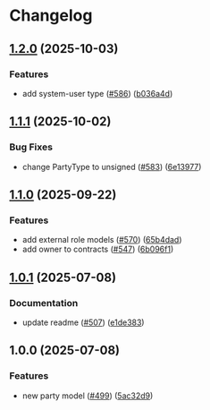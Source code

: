 # Changelog

## [1.2.0](https://github.com/Altinn/altinn-register/compare/Altinn.Register.Contracts-v1.1.1...Altinn.Register.Contracts-v1.2.0) (2025-10-03)


### Features

* add system-user type ([#586](https://github.com/Altinn/altinn-register/issues/586)) ([b036a4d](https://github.com/Altinn/altinn-register/commit/b036a4ddfda87269a990aef412c0b461493008b4))

## [1.1.1](https://github.com/Altinn/altinn-register/compare/Altinn.Register.Contracts-v1.1.0...Altinn.Register.Contracts-v1.1.1) (2025-10-02)


### Bug Fixes

* change PartyType to unsigned ([#583](https://github.com/Altinn/altinn-register/issues/583)) ([6e13977](https://github.com/Altinn/altinn-register/commit/6e13977208b14a2765ced410d4cf61b0ff94b70c))

## [1.1.0](https://github.com/Altinn/altinn-register/compare/Altinn.Register.Contracts-v1.0.1...Altinn.Register.Contracts-v1.1.0) (2025-09-22)


### Features

* add external role models ([#570](https://github.com/Altinn/altinn-register/issues/570)) ([65b4dad](https://github.com/Altinn/altinn-register/commit/65b4dadc659795ba47825743444d7cc1eede6bcc))
* add owner to contracts ([#547](https://github.com/Altinn/altinn-register/issues/547)) ([6b096f1](https://github.com/Altinn/altinn-register/commit/6b096f1e90638a7ec1f955be713a5ec4118b7d54))

## [1.0.1](https://github.com/Altinn/altinn-register/compare/Altinn.Register.Contracts-v1.0.0...Altinn.Register.Contracts-v1.0.1) (2025-07-08)


### Documentation

* update readme ([#507](https://github.com/Altinn/altinn-register/issues/507)) ([e1de383](https://github.com/Altinn/altinn-register/commit/e1de3834eeb65f6e548db8ae95325fb8b823411d))

## 1.0.0 (2025-07-08)


### Features

* new party model ([#499](https://github.com/Altinn/altinn-register/issues/499)) ([5ac32d9](https://github.com/Altinn/altinn-register/commit/5ac32d9948f9c8298ea1fd94dfc5345f8f48fbbd))
